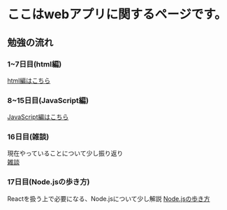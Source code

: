 # ここはwebアプリに関するページです。

## 勉強の流れ

### 1~7日目(html編)

[html編はこちら](./html)

### 8~15日目(JavaScript編)
[JavaScript編はこちら](./javascript)

### 16日目(雑談)
現在やっていることについて少し振り返り  
[雑談](./chill)

### 17日目(Node.jsの歩き方)
Reactを扱う上で必要になる、Node.jsについて少し解説
[Node.jsの歩き方](./nodejs/)
